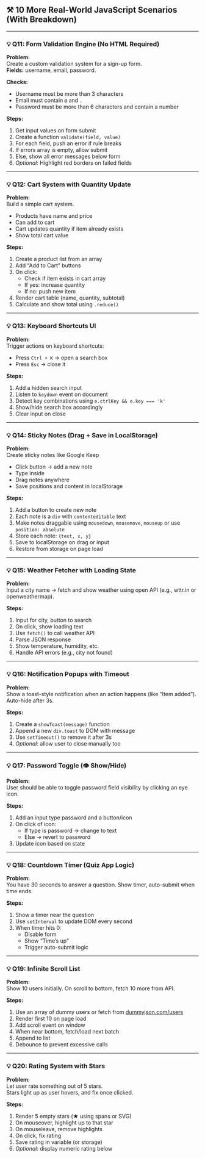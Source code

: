 ## ⚒️ 10 More Real-World JavaScript Scenarios (With Breakdown)

---

### 💡 Q11: Form Validation Engine (No HTML Required)

**Problem:**  
Create a custom validation system for a sign-up form.  
**Fields:** username, email, password.

**Checks:**
- Username must be more than 3 characters
- Email must contain `@` and `.`
- Password must be more than 6 characters and contain a number

**Steps:**
1. Get input values on form submit
2. Create a function `validate(field, value)`
3. For each field, push an error if rule breaks
4. If errors array is empty, allow submit
5. Else, show all error messages below form
6. *Optional:* Highlight red borders on failed fields

---

### 💡 Q12: Cart System with Quantity Update

**Problem:**  
Build a simple cart system.

- Products have name and price
- Can add to cart
- Cart updates quantity if item already exists
- Show total cart value

**Steps:**
1. Create a product list from an array
2. Add “Add to Cart” buttons
3. On click:
    - Check if item exists in cart array
    - If yes: increase quantity
    - If no: push new item
4. Render cart table (name, quantity, subtotal)
5. Calculate and show total using `.reduce()`

---

### 💡 Q13: Keyboard Shortcuts UI

**Problem:**  
Trigger actions on keyboard shortcuts:

- Press `Ctrl + K` → open a search box
- Press `Esc` → close it

**Steps:**
1. Add a hidden search input
2. Listen to `keydown` event on document
3. Detect key combinations using `e.ctrlKey && e.key === 'k'`
4. Show/hide search box accordingly
5. Clear input on close

---

### 💡 Q14: Sticky Notes (Drag + Save in LocalStorage)

**Problem:**  
Create sticky notes like Google Keep

- Click button → add a new note
- Type inside
- Drag notes anywhere
- Save positions and content in localStorage

**Steps:**
1. Add a button to create new note
2. Each note is a `div` with `contenteditable` text
3. Make notes draggable using `mousedown`, `mousemove`, `mouseup` or use `position: absolute`
4. Store each note: `{text, x, y}`
5. Save to localStorage on drag or input
6. Restore from storage on page load

---

### 💡 Q15: Weather Fetcher with Loading State

**Problem:**  
Input a city name → fetch and show weather using open API (e.g., wttr.in or openweathermap).

**Steps:**
1. Input for city, button to search
2. On click, show loading text
3. Use `fetch()` to call weather API
4. Parse JSON response
5. Show temperature, humidity, etc.
6. Handle API errors (e.g., city not found)

---

### 💡 Q16: Notification Popups with Timeout

**Problem:**  
Show a toast-style notification when an action happens (like “Item added”). Auto-hide after 3s.

**Steps:**
1. Create a `showToast(message)` function
2. Append a new `div.toast` to DOM with message
3. Use `setTimeout()` to remove it after 3s
4. *Optional:* allow user to close manually too

---

### 💡 Q17: Password Toggle (👁️ Show/Hide)

**Problem:**  
User should be able to toggle password field visibility by clicking an eye icon.

**Steps:**
1. Add an input type password and a button/icon
2. On click of icon:
    - If type is password → change to text
    - Else → revert to password
3. Update icon based on state

---

### 💡 Q18: Countdown Timer (Quiz App Logic)

**Problem:**  
You have 30 seconds to answer a question. Show timer, auto-submit when time ends.

**Steps:**
1. Show a timer near the question
2. Use `setInterval` to update DOM every second
3. When timer hits 0:
    - Disable form
    - Show “Time’s up”
    - Trigger auto-submit logic

---

### 💡 Q19: Infinite Scroll List

**Problem:**  
Show 10 users initially. On scroll to bottom, fetch 10 more from API.

**Steps:**
1. Use an array of dummy users or fetch from [dummyjson.com/users](https://dummyjson.com/users)
2. Render first 10 on page load
3. Add scroll event on window
4. When near bottom, fetch/load next batch
5. Append to list
6. Debounce to prevent excessive calls

---

### 💡 Q20: Rating System with Stars

**Problem:**  
Let user rate something out of 5 stars.  
Stars light up as user hovers, and fix once clicked.

**Steps:**
1. Render 5 empty stars (★ using spans or SVG)
2. On mouseover, highlight up to that star
3. On mouseleave, remove highlights
4. On click, fix rating
5. Save rating in variable (or storage)
6. *Optional:* display numeric rating below
